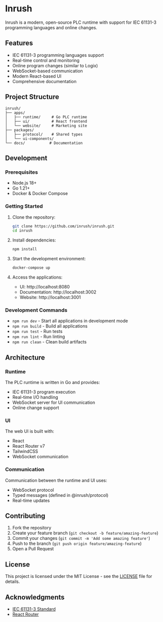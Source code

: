# Inrush

Inrush is a modern, open-source PLC runtime with support for IEC 61131-3 programming languages and online changes.

## Features

- IEC 61131-3 programming languages support
- Real-time control and monitoring
- Online program changes (similar to Logix)
- WebSocket-based communication
- Modern React-based UI
- Comprehensive documentation

## Project Structure

```
inrush/
├── apps/
│   ├── runtime/     # Go PLC runtime
│   ├── ui/          # React frontend
│   └── website/     # Marketing site
├── packages/
│   ├── protocol/    # Shared types
│   └── ui-components/
└── docs/           # Documentation
```

## Development

### Prerequisites

- Node.js 18+
- Go 1.21+
- Docker & Docker Compose

### Getting Started

1. Clone the repository:
   ```bash
   git clone https://github.com/inrush/inrush.git
   cd inrush
   ```

2. Install dependencies:
   ```bash
   npm install
   ```

3. Start the development environment:
   ```bash
   docker-compose up
   ```

4. Access the applications:
   - UI: http://localhost:8080
   - Documentation: http://localhost:3002
   - Website: http://localhost:3001

### Development Commands

- `npm run dev` - Start all applications in development mode
- `npm run build` - Build all applications
- `npm run test` - Run tests
- `npm run lint` - Run linting
- `npm run clean` - Clean build artifacts

## Architecture

### Runtime

The PLC runtime is written in Go and provides:
- IEC 61131-3 program execution
- Real-time I/O handling
- WebSocket server for UI communication
- Online change support

### UI

The web UI is built with:
- React
- React Router v7
- TailwindCSS
- WebSocket communication

### Communication

Communication between the runtime and UI uses:
- WebSocket protocol
- Typed messages (defined in @inrush/protocol)
- Real-time updates

## Contributing

1. Fork the repository
2. Create your feature branch (`git checkout -b feature/amazing-feature`)
3. Commit your changes (`git commit -m 'Add some amazing feature'`)
4. Push to the branch (`git push origin feature/amazing-feature`)
5. Open a Pull Request

## License

This project is licensed under the MIT License - see the [LICENSE](LICENSE) file for details.

## Acknowledgments

- [IEC 61131-3 Standard](https://webstore.iec.ch/publication/62427)
- [React Router](https://reactrouter.com/)
